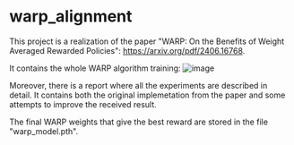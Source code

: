 # warp_alignment

This project is a realization of the paper "WARP: On the Benefits of Weight Averaged
Rewarded Policies": https://arxiv.org/pdf/2406.16768.

It contains the whole WARP algorithm training:
![image](https://github.com/user-attachments/assets/1d1b62ed-c91c-4720-b46a-cad59e1dfaeb)

Moreover, there is a report where all the experiments are described in detail. It contains both the original implemetation from the paper and some attempts
to improve the received result.

The final WARP weights that give the best reward are stored in the file "warp_model.pth".

